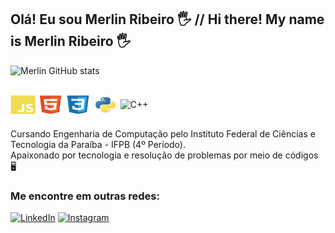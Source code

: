 ## Olá! Eu sou Merlin Ribeiro 🖐️ // Hi there! My name is Merlin Ribeiro 🖐️

![Merlin GitHub stats](https://github-readme-stats.vercel.app/api?username=merlin-ribeiro&show_icons=true&theme=dracula&count_private=true)

<div style="display: inline_block"><br>
  <img align="center" alt="Javascript" height="30" width="40" src="https://raw.githubusercontent.com/devicons/devicon/master/icons/javascript/javascript-plain.svg">
  <img align="center" alt="HTML5" height="30" width="40" src="https://raw.githubusercontent.com/devicons/devicon/master/icons/html5/html5-original.svg">
  <img align="center" alt="CSS" height="30" width="40" src="https://raw.githubusercontent.com/devicons/devicon/master/icons/css3/css3-original.svg">
  <img align="center" alt="Python" height="30" width="40" src="https://raw.githubusercontent.com/devicons/devicon/master/icons/python/python-original.svg">
  <img align="center" alt="C++" height="30" width="40" src="https://cdn.jsdelivr.net/gh/devicons/devicon/icons/cplusplus/cplusplus-original.svg">
</div>

###

Cursando Engenharia de Computação pelo Instituto Federal de Ciências e Tecnologia da Paraíba - IFPB (4º Período).                      
Apaixonado por tecnologia e resolução de problemas por meio de códigos 🖥️

### Me encontre em outras redes:
[![LinkedIn](https://img.shields.io/badge/LinkedIn-0077B5?style=for-the-badge&logo=linkedin&logoColor=white)](https://linkedin.com)
[![Instagram](https://img.shields.io/badge/Instagram-E4405F?style=for-the-badge&logo=instagram&logoColor=white)](https://www.instagram.com/countrysidegoth_7k/)
